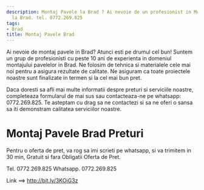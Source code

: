 ```yaml
---
description: Montaj Pavele la Brad ? Ai nevoie de un profesionist in Montaj Pavele
  la Brad. tel. 0772.269.825
tags:
- Brad
title: Montaj Pavele Brad
---
```



Ai nevoie de montaj pavele in Brad?  Atunci esti pe drumul cel bun!  Suntem un grup de profesionisti cu peste 10 ani de experienta in domeniul montajului pavelelor in Brad. Ne folosim de tehnica si materialele cele mai noi pentru a asigura rezultate de calitate. Ne asiguram ca toate proiectele noastre sunt finalizate in termen si la cel mai bun pret.

Daca doresti sa afli mai multe informatii despre preturi si serviciile noastre, completeaza formularul de mai sus sau contacteaza-ne pe whatsapp: 0772.269.825. Te asteptam cu drag sa ne contactezi si sa ne oferi o sansa sa iti demonstram calitatea serviciilor noastre.

# Montaj Pavele Brad Preturi
Pentru o oferta de pret, va rog sa imi scrieti pe whatsapp, si va trimitem in 30 min, Gratuit si fara Obligatii Oferta de Pret.

Tel. 0772.269.825
Whatsapp. 0772.269.825

Link ==> http://bit.ly/3KOiG3z